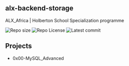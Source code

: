 ## alx-backend-storage

ALX_Africa | Holberton School Specialization programme

![Repo size](https://img.shields.io/github/repo-size/Mar-Issah/alx-backend-storage)
![Repo License](https://img.shields.io/github/license/Mar-Issah/alx-backend-storage.svg)
![Latest commit](https://img.shields.io/github/last-commit/Mar-Issah/alx-backend-storage/master?style=round-square)

## Projects

- 0x00-MySQL_Advanced
